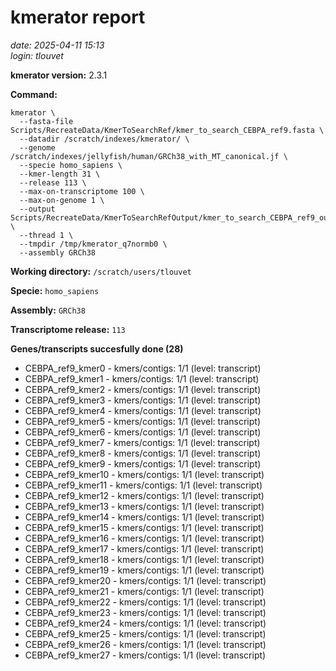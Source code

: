 # kmerator report
*date: 2025-04-11 15:13*  
*login: tlouvet*

**kmerator version:** 2.3.1

**Command:**

```
kmerator \
  --fasta-file Scripts/RecreateData/KmerToSearchRef/kmer_to_search_CEBPA_ref9.fasta \
  --datadir /scratch/indexes/kmerator/ \
  --genome /scratch/indexes/jellyfish/human/GRCh38_with_MT_canonical.jf \
  --specie homo_sapiens \
  --kmer-length 31 \
  --release 113 \
  --max-on-transcriptome 100 \
  --max-on-genome 1 \
  --output Scripts/RecreateData/KmerToSearchRefOutput/kmer_to_search_CEBPA_ref9_output \
  --thread 1 \
  --tmpdir /tmp/kmerator_q7normb0 \
  --assembly GRCh38
```

**Working directory:** `/scratch/users/tlouvet`

**Specie:** `homo_sapiens`

**Assembly:** `GRCh38`

**Transcriptome release:** `113`

**Genes/transcripts succesfully done (28)**

- CEBPA_ref9_kmer0 - kmers/contigs: 1/1 (level: transcript)
- CEBPA_ref9_kmer1 - kmers/contigs: 1/1 (level: transcript)
- CEBPA_ref9_kmer2 - kmers/contigs: 1/1 (level: transcript)
- CEBPA_ref9_kmer3 - kmers/contigs: 1/1 (level: transcript)
- CEBPA_ref9_kmer4 - kmers/contigs: 1/1 (level: transcript)
- CEBPA_ref9_kmer5 - kmers/contigs: 1/1 (level: transcript)
- CEBPA_ref9_kmer6 - kmers/contigs: 1/1 (level: transcript)
- CEBPA_ref9_kmer7 - kmers/contigs: 1/1 (level: transcript)
- CEBPA_ref9_kmer8 - kmers/contigs: 1/1 (level: transcript)
- CEBPA_ref9_kmer9 - kmers/contigs: 1/1 (level: transcript)
- CEBPA_ref9_kmer10 - kmers/contigs: 1/1 (level: transcript)
- CEBPA_ref9_kmer11 - kmers/contigs: 1/1 (level: transcript)
- CEBPA_ref9_kmer12 - kmers/contigs: 1/1 (level: transcript)
- CEBPA_ref9_kmer13 - kmers/contigs: 1/1 (level: transcript)
- CEBPA_ref9_kmer14 - kmers/contigs: 1/1 (level: transcript)
- CEBPA_ref9_kmer15 - kmers/contigs: 1/1 (level: transcript)
- CEBPA_ref9_kmer16 - kmers/contigs: 1/1 (level: transcript)
- CEBPA_ref9_kmer17 - kmers/contigs: 1/1 (level: transcript)
- CEBPA_ref9_kmer18 - kmers/contigs: 1/1 (level: transcript)
- CEBPA_ref9_kmer19 - kmers/contigs: 1/1 (level: transcript)
- CEBPA_ref9_kmer20 - kmers/contigs: 1/1 (level: transcript)
- CEBPA_ref9_kmer21 - kmers/contigs: 1/1 (level: transcript)
- CEBPA_ref9_kmer22 - kmers/contigs: 1/1 (level: transcript)
- CEBPA_ref9_kmer23 - kmers/contigs: 1/1 (level: transcript)
- CEBPA_ref9_kmer24 - kmers/contigs: 1/1 (level: transcript)
- CEBPA_ref9_kmer25 - kmers/contigs: 1/1 (level: transcript)
- CEBPA_ref9_kmer26 - kmers/contigs: 1/1 (level: transcript)
- CEBPA_ref9_kmer27 - kmers/contigs: 1/1 (level: transcript)
